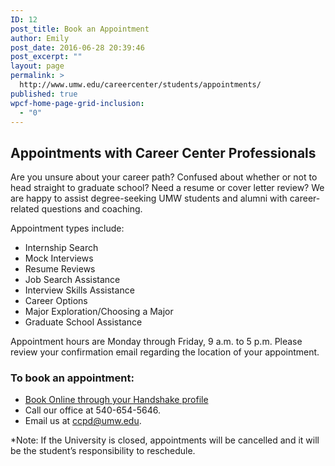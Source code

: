 ```yaml
---
ID: 12
post_title: Book an Appointment
author: Emily
post_date: 2016-06-28 20:39:46
post_excerpt: ""
layout: page
permalink: >
  http://www.umw.edu/careercenter/students/appointments/
published: true
wpcf-home-page-grid-inclusion:
  - "0"
---
```

<h2>Appointments with Career Center Professionals</h2>
Are you unsure about your career path? Confused about whether or not to head straight to graduate school? Need a resume or cover letter review? We are happy to assist degree-seeking UMW students and alumni with career-related questions and coaching.

Appointment types include:
<ul>
 	<li>Internship Search</li>
 	<li>Mock Interviews</li>
 	<li>Resume Reviews</li>
 	<li>Job Search Assistance</li>
 	<li>Interview Skills Assistance</li>
 	<li>Career Options</li>
 	<li>Major Exploration/Choosing a Major</li>
 	<li>Graduate School Assistance</li>
</ul>
Appointment hours are Monday through Friday, 9 a.m. to 5 p.m. Please review your confirmation email regarding the location of your appointment.
<h3>To book an appointment:</h3>
<ul>
 	<li><a href="https://umw.joinhandshake.com/login?requested_authentication_method=standard">Book Online through your Handshake profile</a></li>
 	<li>Call our office at 540-654-5646.</li>
 	<li>Email us at <a href="mailto:ccpd@umw.edu">ccpd@umw.edu</a>.</li>
</ul>
*Note: If the University is closed, appointments will be cancelled and it will be the student’s responsibility to reschedule.